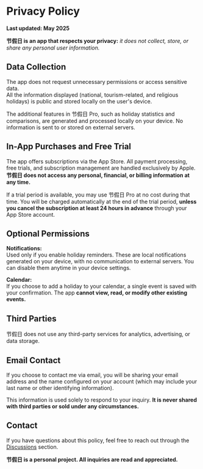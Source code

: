 # Privacy Policy  
  
**Last updated: May 2025**  
  
**节假日 is an app that respects your privacy:** *it does not collect, store, or share any personal user information.*  
  
## Data Collection  
  
The app does not request unnecessary permissions or access sensitive data.  
All the information displayed (national, tourism-related, and religious holidays) is public and stored locally on the user's device.  
  
The additional features in 节假日 Pro, such as holiday statistics and comparisons, are generated and processed locally on your device. No information is sent to or stored on external servers.  
  
## In-App Purchases and Free Trial  
  
The app offers subscriptions via the App Store. All payment processing, free trials, and subscription management are handled exclusively by Apple. **节假日 does not access any personal, financial, or billing information at any time.**  
  
If a trial period is available, you may use 节假日 Pro at no cost during that time. You will be charged automatically at the end of the trial period, **unless you cancel the subscription at least 24 hours in advance** through your App Store account.  
  
## Optional Permissions  
  
**Notifications:**  
Used only if you enable holiday reminders. These are local notifications generated on your device, with no communication to external servers. You can disable them anytime in your device settings.  
  
**Calendar:**  
If you choose to add a holiday to your calendar, a single event is saved with your confirmation. The app **cannot view, read, or modify other existing events.**  
  
## Third Parties  
  
节假日 does not use any third-party services for analytics, advertising, or data storage.  
  
## Email Contact  
  
If you choose to contact me via email, you will be sharing your email address and the name configured on your account (which may include your last name or other identifying information).  
  
This information is used solely to respond to your inquiry. **It is never shared with third parties or sold under any circumstances.**  
  
## Contact  
  
If you have questions about this policy, feel free to reach out through the [Discussions](https://github.com/lucasditomase/feriados/discussions) section.  
  
**节假日 is a personal project. All inquiries are read and appreciated.**  
